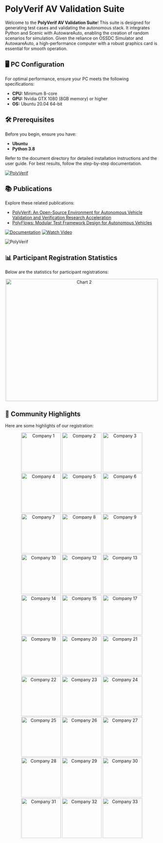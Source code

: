 # PolyVerif AV Validation Suite

Welcome to the **PolyVerif AV Validation Suite**! This suite is designed for generating test cases and validating the autonomous stack. It integrates Python and Scenic with AutowareAuto, enabling the creation of random scenarios for simulation. Given the reliance on OSSDC Simulator and AutowareAuto, a high-performance computer with a robust graphics card is essential for smooth operation.

## 🖥️ PC Configuration

For optimal performance, ensure your PC meets the following specifications:

- **CPU:** Minimum 8-core
- **GPU:** Nvidia GTX 1080 (8GB memory) or higher
- **OS:** Ubuntu 20.04 64-bit

## 🛠️ Prerequisites

Before you begin, ensure you have:

- **Ubuntu**
- **Python 3.8**

Refer to the document directory for detailed installation instructions and the user guide. For best results, follow the step-by-step documentation.

[![PolyVerif](https://img.shields.io/badge/PolyVerif-blue?style=for-the-badge)](https://www.avvc.net/)

## 📚 Publications

Explore these related publications:

- [PolyVerif: An Open-Source Environment for Autonomous Vehicle Validation and Verification Research Acceleration](https://ieeexplore.ieee.org/document/10075634)
- [PolyFlows: Modular Test Framework Design for Autonomous Vehicles](https://ieeexplore.ieee.org/document/10607079)

[![Documentation](https://img.shields.io/badge/Documentation-red?style=for-the-badge)](https://github.com/PolyVerifFramework/PolyVerif/tree/PolyVerif-OSSDC-SIM/Document) 
[![Watch Video](https://img.shields.io/badge/Watch_Video-red?style=for-the-badge)](https://www.youtube.com/playlist?list=PLdaz5YCiVlEn_l22XnQp6pS2KvE3BOX23)

![PolyVerif](https://drive.google.com/uc?export=view&id=1zTshCpQYNnqr3VMKzmhM_uBogjJ9dmpA)

## 📊 Participant Registration Statistics

Below are the statistics for participant registrations:

<div align="center">
    <img src="https://drive.google.com/uc?export=view&id=18QcDQ9IWDNcZbK7nVIY-K5kgJ3iwm3el" alt="Chart 2" width="500" height="400"/>
</div>

## 🌟 Community Highlights

Here are some highlights of our registration:
<div align="center"> <img src="https://drive.google.com/uc?export=view&id=1ewfnfsn_HXmQ_z19nxY9O4jSNtfeig5H" alt="Company 1" width="130" height="130"/> <img src="https://drive.google.com/uc?export=view&id=1hkIC43rOhDV-PkNybJQdZJeVFdNktKAz" alt="Company 2" width="130" height="130"/> <img src="https://drive.google.com/uc?export=view&id=15kjaxm-TIAh4pUMz7c4o-iGPEnP_VgaG" alt="Company 3" width="130" height="130"/> <img src="https://drive.google.com/uc?export=view&id=1Z3-O-3FtiQVTJ-ksA5cXgZ8GZub15vPn" alt="Company 4" width="130" height="130"/> <img src="https://drive.google.com/uc?export=view&id=1WDvYHgIo9D2VvX3FXz7HIw5am1kO7wDe" alt="Company 5" width="130" height="130"/> <img src="https://drive.google.com/uc?export=view&id=1pdDmHpBtxZquW_b1EpSjj3xUm_erPjrD" alt="Company 6" width="130" height="130"/> <img src="https://drive.google.com/uc?export=view&id=1Cvxmfh8chtIVptG6rEfyVjeHTFGhoRW1" alt="Company 7" width="130" height="130"/> <img src="https://drive.google.com/uc?export=view&id=1S2TDXGmWWXYcW8U2LV1a9vV8T0n7po4k" alt="Company 8" width="130" height="130"/> <img src="https://drive.google.com/uc?export=view&id=1v7-JuMgyfhCA41-lnIOA_yW6yW716cn5" alt="Company 9" width="130" height="130"/> <img src="https://drive.google.com/uc?export=view&id=1ZvFMpTN892cCWFRHrfFkuD6xuOecNfBY" alt="Company 10" width="130" height="130"/> <img src="https://drive.google.com/uc?export=view&id=1h1kf9id3rkw6tdFBZvf4lX9s4c98a313" alt="Company 12" width="130" height="130"/> <img src="https://drive.google.com/uc?export=view&id=1nehbTTylELkMHcbkqx6FQSQSZ2-Y8rGM" alt="Company 13" width="130" height="130"/> <img src="https://drive.google.com/uc?export=view&id=1gZEti-PBskcOS7P61kJD31cUzIeuiUu9" alt="Company 14" width="130" height="130"/> <img src="https://drive.google.com/uc?export=view&id=1B9m8nqfHWQAjv-VykCN2KdOUiGflIG-b" alt="Company 15" width="130" height="130"/> <img src="https://drive.google.com/uc?export=view&id=1qE1Ooo4oAOhDEpMqIMoExGXNRK_ww8Tm" alt="Company 17" width="130" height="130"/> <img src="https://drive.google.com/uc?export=view&id=1VR573_BCS2l8H7M1Ocm-K2KN4atbUAfT" alt="Company 19" width="130" height="130"/> <img src="https://drive.google.com/uc?export=view&id=1BAGawqq8jfT5XSP5avkXsRj9gQEVUdF0" alt="Company 20" width="130" height="130"/> <img src="https://drive.google.com/uc?export=view&id=18_7hiauBNHHAn5O1O9rSzC06nEpSCYcW" alt="Company 21" width="130" height="130"/> <img src="https://drive.google.com/uc?export=view&id=10q6rLam-HLhjNfGo1etub_gWgRQvHSVu" alt="Company 22" width="130" height="130"/> <img src="https://drive.google.com/uc?export=view&id=1D520jFgud9scQCLUGwjnFE9btFxES17U" alt="Company 23" width="130" height="130"/> <img src="https://drive.google.com/uc?export=view&id=1yxgJV65f0d9BH_Uf9VJTyhr64cRXOQer" alt="Company 24" width="130" height="130"/> <img src="https://drive.google.com/uc?export=view&id=1TjzD8-iJM68WLkdInJZCTufXlmTgxyEv" alt="Company 25" width="130" height="130"/> <img src="https://drive.google.com/uc?export=view&id=1RnZiUoSs-xCUuXJYIa9AecVwIXD_kfiP" alt="Company 26" width="130" height="130"/> <img src="https://drive.google.com/uc?export=view&id=1r3gyPz7F_ZuktcpnL6mrkFZJcVYJxZDs" alt="Company 27" width="130" height="130"/> <img src="https://drive.google.com/uc?export=view&id=1sSjZciq2PBpKAfiMAkBOUuDA15lBnIq7" alt="Company 28" width="130" height="130"/> <img src="https://drive.google.com/uc?export=view&id=19m9o6gW41RUhMof6_qL2tLrPbf8Tb4JC" alt="Company 29" width="130" height="130"/> <img src="https://drive.google.com/uc?export=view&id=1GJCW_wHrju3MDGLyGpiJM_DMIyRtBdpz" alt="Company 30" width="130" height="130"/> <img src="https://drive.google.com/uc?export=view&id=1JPn28hDixHR6Zb8iovttPjgSOrme4UpE" alt="Company 31" width="130" height="130"/> <img src="https://drive.google.com/uc?export=view&id=1iFmM9OIoND1_2AbBuDbaUoNup-zAQvCa" alt="Company 32" width="130" height="130"/> <img src="https://drive.google.com/uc?export=view&id=1uf3oCN6BIodUG9i2wMQFgjUtDuoWkrFH" alt="Company 33" width="130" height="130"/> </div>



